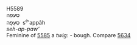 <body>
  <p>H5589<br>  סעפּה  <br> סְעַפָּה  ‎  s<sup>e</sup>‛appâh  <br><i>seh-ap-paw‘ </i><br>Feminine of <a href="h5585.htm">5585</a>  a <i>twig</i>: - bough. Compare <a href="h5634.htm">5634</a> <br></p>
 </body>